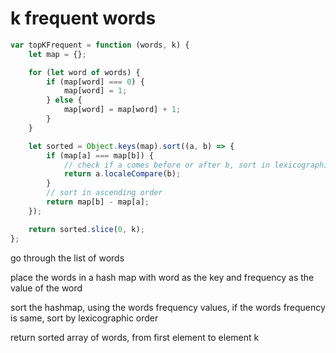 # k frequent words

```js
var topKFrequent = function (words, k) {
    let map = {};

    for (let word of words) {
        if (map[word] === 0) {
            map[word] = 1;
        } else {
            map[word] = map[word] + 1;
        }
    }

    let sorted = Object.keys(map).sort((a, b) => {
        if (map[a] === map[b]) {
            // check if a comes before or after b, sort in lexicographic order, eg. "alex" comes before "miriam"
            return a.localeCompare(b);
        }
        // sort in ascending order
        return map[b] - map[a];
    });

    return sorted.slice(0, k);
};
```

go through the list of words

place the words in a hash map with word as the key and frequency as the value of the word

sort the hashmap, using the words frequency values, if the words frequency is same, sort by lexicographic order

return sorted array of words, from first element to element k

